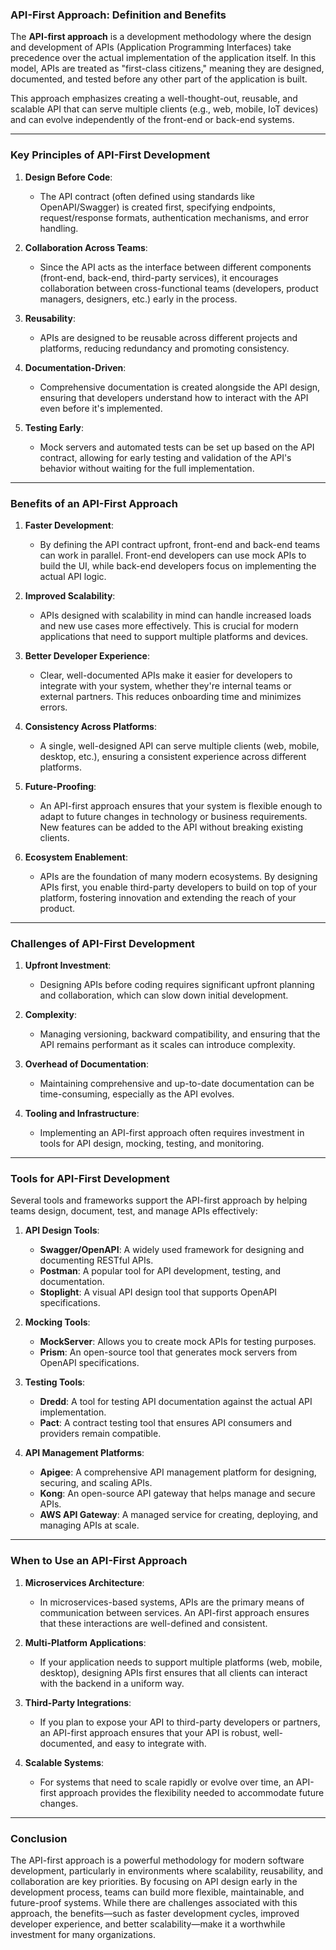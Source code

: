 ### API-First Approach: Definition and Benefits

The **API-first approach** is a development methodology where the design and development of APIs (Application Programming Interfaces) take precedence over the actual implementation of the application itself. In this model, APIs are treated as "first-class citizens," meaning they are designed, documented, and tested before any other part of the application is built.

This approach emphasizes creating a well-thought-out, reusable, and scalable API that can serve multiple clients (e.g., web, mobile, IoT devices) and can evolve independently of the front-end or back-end systems.

---

### Key Principles of API-First Development

1. **Design Before Code**:
    - The API contract (often defined using standards like OpenAPI/Swagger) is created first, specifying endpoints, request/response formats, authentication mechanisms, and error handling.

2. **Collaboration Across Teams**:
    - Since the API acts as the interface between different components (front-end, back-end, third-party services), it encourages collaboration between cross-functional teams (developers, product managers, designers, etc.) early in the process.

3. **Reusability**:
    - APIs are designed to be reusable across different projects and platforms, reducing redundancy and promoting consistency.

4. **Documentation-Driven**:
    - Comprehensive documentation is created alongside the API design, ensuring that developers understand how to interact with the API even before it's implemented.

5. **Testing Early**:
    - Mock servers and automated tests can be set up based on the API contract, allowing for early testing and validation of the API's behavior without waiting for the full implementation.

---

### Benefits of an API-First Approach

1. **Faster Development**:
    - By defining the API contract upfront, front-end and back-end teams can work in parallel. Front-end developers can use mock APIs to build the UI, while back-end developers focus on implementing the actual API logic.

2. **Improved Scalability**:
    - APIs designed with scalability in mind can handle increased loads and new use cases more effectively. This is crucial for modern applications that need to support multiple platforms and devices.

3. **Better Developer Experience**:
    - Clear, well-documented APIs make it easier for developers to integrate with your system, whether they're internal teams or external partners. This reduces onboarding time and minimizes errors.

4. **Consistency Across Platforms**:
    - A single, well-designed API can serve multiple clients (web, mobile, desktop, etc.), ensuring a consistent experience across different platforms.

5. **Future-Proofing**:
    - An API-first approach ensures that your system is flexible enough to adapt to future changes in technology or business requirements. New features can be added to the API without breaking existing clients.

6. **Ecosystem Enablement**:
    - APIs are the foundation of many modern ecosystems. By designing APIs first, you enable third-party developers to build on top of your platform, fostering innovation and extending the reach of your product.

---

### Challenges of API-First Development

1. **Upfront Investment**:
    - Designing APIs before coding requires significant upfront planning and collaboration, which can slow down initial development.

2. **Complexity**:
    - Managing versioning, backward compatibility, and ensuring that the API remains performant as it scales can introduce complexity.

3. **Overhead of Documentation**:
    - Maintaining comprehensive and up-to-date documentation can be time-consuming, especially as the API evolves.

4. **Tooling and Infrastructure**:
    - Implementing an API-first approach often requires investment in tools for API design, mocking, testing, and monitoring.

---

### Tools for API-First Development

Several tools and frameworks support the API-first approach by helping teams design, document, test, and manage APIs effectively:

1. **API Design Tools**:
    - **Swagger/OpenAPI**: A widely used framework for designing and documenting RESTful APIs.
    - **Postman**: A popular tool for API development, testing, and documentation.
    - **Stoplight**: A visual API design tool that supports OpenAPI specifications.

2. **Mocking Tools**:
    - **MockServer**: Allows you to create mock APIs for testing purposes.
    - **Prism**: An open-source tool that generates mock servers from OpenAPI specifications.

3. **Testing Tools**:
    - **Dredd**: A tool for testing API documentation against the actual API implementation.
    - **Pact**: A contract testing tool that ensures API consumers and providers remain compatible.

4. **API Management Platforms**:
    - **Apigee**: A comprehensive API management platform for designing, securing, and scaling APIs.
    - **Kong**: An open-source API gateway that helps manage and secure APIs.
    - **AWS API Gateway**: A managed service for creating, deploying, and managing APIs at scale.

---

### When to Use an API-First Approach

1. **Microservices Architecture**:
    - In microservices-based systems, APIs are the primary means of communication between services. An API-first approach ensures that these interactions are well-defined and consistent.

2. **Multi-Platform Applications**:
    - If your application needs to support multiple platforms (web, mobile, desktop), designing APIs first ensures that all clients can interact with the backend in a uniform way.

3. **Third-Party Integrations**:
    - If you plan to expose your API to third-party developers or partners, an API-first approach ensures that your API is robust, well-documented, and easy to integrate with.

4. **Scalable Systems**:
    - For systems that need to scale rapidly or evolve over time, an API-first approach provides the flexibility needed to accommodate future changes.

---

### Conclusion

The API-first approach is a powerful methodology for modern software development, particularly in environments where scalability, reusability, and collaboration are key priorities. By focusing on API design early in the development process, teams can build more flexible, maintainable, and future-proof systems. While there are challenges associated with this approach, the benefits—such as faster development cycles, improved developer experience, and better scalability—make it a worthwhile investment for many organizations.